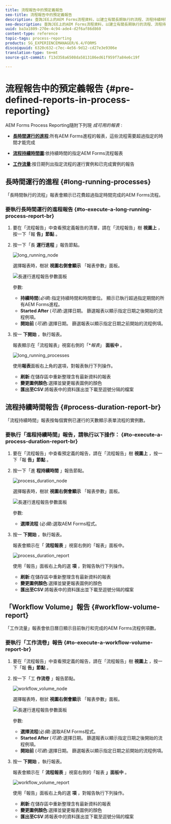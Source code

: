 ```yaml
---
title: 流程報告中的預定義報告
seo-title: 流程報告中的預定義報告
description: 查詢JEE上的AEM Forms流程資料，以建立有關長期執行的流程、流程持續時間和工作流程卷的報表
seo-description: 查詢JEE上的AEM Forms流程資料，以建立有關長期執行的流程、流程持續時間和工作流程卷的報表
uuid: ba3a1809-270e-4c94-ade4-d2f6af86d860
content-type: reference
topic-tags: process-reporting
products: SG_EXPERIENCEMANAGER/6.4/FORMS
discoiquuid: 6320c632-c7ec-4e56-9d12-cd27e3e9306e
translation-type: tm+mt
source-git-commit: f13d358a6508da5813186ed61f959f7a84e6c19f

---
```



# 流程報告中的預定義報告 {#pre-defined-reports-in-process-reporting}

AEM Forms Process Reporting隨附下列現 *成可用的報表* :

* **[長時間運行的進程](/help/forms/using/process-reporting/pre-defined-reports-in-process-reporting.md#p-long-running-processes-p)**:所有AEM Forms進程的報表，這些流程需要超過指定的時間才能完成

* **[流程持續時間圖](/help/forms/using/process-reporting/pre-defined-reports-in-process-reporting.md#p-process-duration-report-br-p)**:依持續時間的指定AEM Forms流程報表

* **[工作流量](/help/forms/using/process-reporting/pre-defined-reports-in-process-reporting.md#p-workflow-volume-report-p)**:按日期列出指定流程的運行實例和已完成實例的報告

## 長時間運行的進程 {#long-running-processes}

「長時間執行的流程」報表會顯示已花費超過指定時間完成的AEM Forms流程。

### 要執行長時間運行的進程報告 {#to-execute-a-long-running-process-report-br}

1. 要在「流程報告」中查看預定義報告的清單，請在「流程報告」樹 **視圖上** ，按一下「報 **告」節點** 。
1. 按一下「長 **運行進程** 」報告節點。

   ![long_running_node](assets/long_running_node.png)

   選擇報表時，樹狀 **視圖右側會顯示** 「報表參數」面板。

   ![長運行進程報告參數面板](assets/report_parameters_panel.png)

   參數:

   * **持續時間**(*必填*):指定持續時間和時間單位。 顯示已執行超過指定期間的所有AEM Forms進程。
   * **Started After** (*可選*):選擇日期。 篩選報表以顯示指定日期之後開始的流程例項。
   * **開始前** (*可選*):選擇日期。 篩選報表以顯示指定日期之前開始的流程例項。

1. 按一 **下開始** ，執行報表。

   報表顯示在「流程報表」視窗右側的「**報表*」 **面板中** 。

   ![long_running_processes](assets/long_running_processes.png)

   使用**報表**面板右上角的選項，對報表執行下列操作。

   * **刷新**:在儲存區中重新整理含有最新資料的報表
   * **變更圖例顏色**:選擇並變更報表圖例的顏色
   * **匯出至CSV**:將報表中的資料匯出並下載至逗號分隔的檔案

## 流程持續時間報告 {#process-duration-report-br}

「流程持續時間」報表按每個實例已運行的天數顯示表單流程的實例數。

### 要執行「進程持續時間」報告，請執行以下操作： {#to-execute-a-process-duration-report-br}

1. 要在「流程報告」中查看預定義的報告，請在「流程報告」樹 **視圖上** ，按一下「報 **告」節點** 。
1. 按一下「進 **程持續時間** 」報告節點。

   ![process_duration_node](assets/process_duration_node.png)

   選擇報表時，樹狀 **視圖右側會顯示** 「報表參數」面板。

   ![長運行進程報告參數面板](assets/process_duration_params.png)

   參數:

   * **選擇流程** (必&#x200B;*備*):選取AEM Forms程式。

1. 按一 **下開始** ，執行報表。

   報表會顯示在「 **流程報表** 」視窗右側的「報表」面板中。

   ![process_duration_report](assets/process_duration_report.png)

   使用「報告」面板右上角的選 **項** ，對報告執行下列操作。

   * **刷新**:在儲存區中重新整理含有最新資料的報表
   * **變更圖例顏色**:選擇並變更報表圖例的顏色
   * **匯出至CSV**:將報表中的資料匯出並下載至逗號分隔的檔案

## 「Workflow Volume」報告 {#workflow-volume-report}

「工作流量」報表會依日曆日顯示目前執行和完成的AEM Forms流程例項數。

### 要執行「工作流卷」報告 {#to-execute-a-workflow-volume-report-br}

1. 要在「流程報告」中查看預定義的報告，請在「流程報告」樹 **視圖上** ，按一下「報 **告」節點** 。
1. 按一下「工 **作流卷** 」報告節點。

   ![workflow_volume_node](assets/workflow_volume_node.png)

   選擇報表時，樹狀 **視圖右側會顯示** 「報表參數」面板。

   ![長運行進程報告參數面板](assets/workflow_volume_params.png)

   參數:

   * **選擇流程**(必&#x200B;*備*):選取AEM Forms程式。
   * **Started After** (*可選*):選擇日期。 篩選報表以顯示指定日期之後開始的流程例項。
   * **開始前** (*可選*):選擇日期。 篩選報表以顯示指定日期之前開始的流程例項。

1. 按一 **下開始** ，執行報表。

   報表會顯示在「 **流程報表** 」視窗右側的「報表 **」面板中** 。

   ![workflow_volume_report](assets/workflow_volume_report.png)

   使用「報告」面板右上角的選 **項** ，對報告執行下列操作。

   * **刷新**:在儲存區中重新整理含有最新資料的報表
   * **變更圖例顏色**:選擇並變更報表圖例的顏色
   * **匯出至CSV**:將報表中的資料匯出並下載至逗號分隔的檔案

